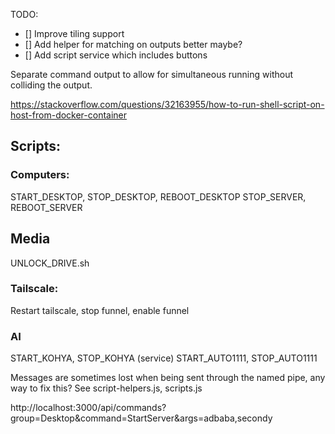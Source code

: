 TODO:
- [] Improve tiling support
- [] Add helper for matching on outputs better maybe?
- [] Add script service which includes buttons

Separate command output to allow for simultaneous running without colliding the output.

https://stackoverflow.com/questions/32163955/how-to-run-shell-script-on-host-from-docker-container

## Scripts:
### Computers:
START_DESKTOP, STOP_DESKTOP, REBOOT_DESKTOP
STOP_SERVER, REBOOT_SERVER

## Media
UNLOCK_DRIVE.sh

### Tailscale:
Restart tailscale, stop funnel, enable funnel

### AI
START_KOHYA, STOP_KOHYA (service)
START_AUTO1111, STOP_AUTO1111


Messages are sometimes lost when being sent through the named pipe, any way to fix this?
See script-helpers.js, scripts.js

http://localhost:3000/api/commands?group=Desktop&command=StartServer&args=adbaba,secondy